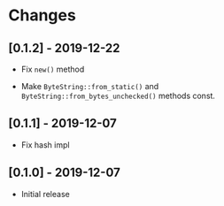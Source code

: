 # Changes

## [0.1.2] - 2019-12-22

* Fix `new()` method

* Make `ByteString::from_static()` and `ByteString::from_bytes_unchecked()` methods const.

## [0.1.1] - 2019-12-07

* Fix hash impl

## [0.1.0] - 2019-12-07

* Initial release
